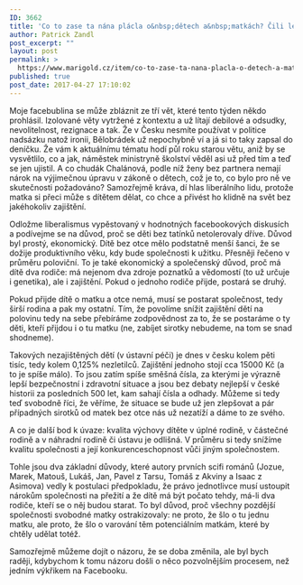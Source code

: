 ```yaml
---
ID: 3662
title: 'Co to zase ta nána plácla o&nbsp;dětech a&nbsp;matkách? Čili lekce z&nbsp;kontextu&#8230;'
author: Patrick Zandl
post_excerpt: ""
layout: post
permalink: >
  https://www.marigold.cz/item/co-to-zase-ta-nana-placla-o-detech-a-matkach-cili-lekce-z-kontextu
published: true
post_date: 2017-04-27 17:10:02
---
```

Moje facebublina se může zbláznit ze tří vět, které tento týden někdo prohlásil. Izolované věty vytržené z kontextu a už lítají debilové a odsudky, nevolitelnost, rezignace a tak. Že v Česku nesmíte používat v politice nadsázku natož ironii, Bělobrádek už nepochybně ví a já si to taky zapsal do deníčku. Že vám k aktuálnímu tématu hodí půl roku starou větu, aniž by se vysvětlilo, co a jak, náměstek ministryně školství věděl asi už před tím a teď se jen ujistil. A co chudák Chalánová, podle níž ženy bez partnera nemají nárok na výjimečnou úpravu v zákoně o dětech, což je to, co bylo pro ně ve skutečnosti požadováno? Samozřejmě kráva, dí hlas liberálního lidu, protože matka si přeci může s dítětem dělat, co chce a přivést ho klidně na svět bez jakéhokoliv zajištění.

Odložme liberalismus vypěstovaný v hodnotných facebookových diskusích a podívejme se na důvod, proč se děti bez tatínků netolerovaly dříve. Důvod byl prostý, ekonomický. Dítě bez otce mělo podstatně menší šanci, že se dožije produktivního věku, kdy bude společnosti k užitku. Přesněji řečeno v průměru poloviční. To je také ekonomický a společenský důvod, proč má dítě dva rodiče: má nejenom dva zdroje poznatků a vědomostí (to už určuje i genetika), ale i zajištění. Pokud o jednoho rodiče přijde, postará se druhý.

Pokud přijde dítě o matku a otce nemá, musí se postarat společnost, tedy širší rodina a pak my ostatní. Tím, že povolíme snížit zajištění dětí na polovinu tedy na sebe přebíráme zodpovědnost za to, že se postaráme o ty děti, kteří přijdou i o tu matku (ne, zabíjet sirotky nebudeme, na tom se snad shodneme).

Takových nezajištěných dětí (v ústavní péči) je dnes v česku kolem pěti tisíc, tedy kolem 0,125% nezletilců. Zajištění jednoho stojí cca 15000 Kč (a to je spíše málo). To jsou zatím spíše směšná čísla, za kterými je výrazně lepší bezpečnostní i zdravotní situace a jsou bez debaty nejlepší v české historii za posledních 500 let, kam sahají čísla a odhady. Můžeme si tedy teď svobodně říci, že věříme, že situace se bude už jen zlepšovat a pár případných sirotků od matek bez otce nás už nezatíží a dáme to ze svého.

A co je další bod k úvaze: kvalita výchovy dítěte v úplné rodině, v částečné rodině a v náhradní rodině či ústavu je odlišná. V průměru si tedy snížíme kvalitu společnosti a její konkurenceschopnost vůči jiným společnostem.

Tohle jsou dva základní důvody, které autory prvních scifi románů (Jozue, Marek, Matouš, Lukáš, Jan, Pavel z Tarsu, Tomáš z Akviny a Isaac z Asimova) vedly k postulaci předpokladu, že právo jednotlivce musí ustoupit nárokům společnosti na přežití a že dítě má být počato tehdy, má-li dva rodiče, kteří se o něj budou starat. To byl důvod, proč všechny pozdější společnosti svobodné matky ostrakizovaly: ne proto, že šlo o tu jednu matku, ale proto, že šlo o varování těm potenciálním matkám, které by chtěly udělat totéž.

Samozřejmě můžeme dojít o názoru, že se doba změnila, ale byl bych raději, kdybychom k tomu názoru došli o něco pozvolnějším procesem, než jedním výkřikem na Facebooku.